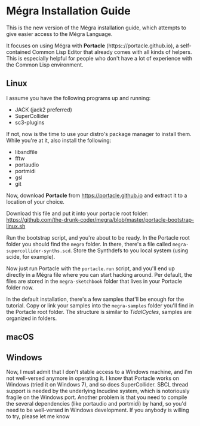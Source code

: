 # Mégra Installation Guide

This is the new version of the Mégra installation guide, which attempts to give easier access to
the Mégra Language.

It focuses on using Mégra with **Portacle** (https:://portacle.github.io), a self-contained Common Lisp
Editor that already comes with all kinds of helpers. This is especially helpful for people who don't have
a lot of experience with the Common Lisp environment.

## Linux
I assume you have the following programs up and running: 

* JACK (jack2 preferred)
* SuperCollider
* sc3-plugins

If not, now is the time to use your distro's package manager to install them. While you're at it,
also install the following:

* libsndfile
* fftw
* portaudio 
* portmidi
* gsl
* git

Now, download **Portacle** from https://portacle.github.io and extract it to a location of your choice.

Download this file and put it into your portacle root folder:
https://github.com/the-drunk-coder/megra/blob/master/portacle-bootstrap-linux.sh

Run the bootstrap script, and you're about to be ready. In the Portacle root folder you should find the `megra` folder. In there, there's a file called `megra-supercollider-synths.scd`. Store the Synthdefs to you local system (using scide, for example). 

Now just run Portacle with the `portacle.run` script, and you'll end up directly in a Mégra file where you can start hacking around. Per default, the files are stored in the `megra-sketchbook` folder that lives in your Portacle folder now.

In the default installation, there's a few samples that'll be enough for the tutorial. Copy or link your samples into the `megra-samples` folder you'll find in the Portacle root folder. The structure is similar to *TidalCycles*, samples are organized in folders. 

## macOS



## Windows
Now, I must admit that I don't stable access to a Windows machine, and I'm not well-versed anymore 
in operating it. I know that Portacle works on Windows (tried it on Windows 7), and so does SuperCollider.
SBCL thread support is needed by the underlying Incudine system, which is notoriously fragile on the Windows port.
Another problem is that you need to compile the several dependencies (like portaudio and portmidi)
by hand, so you'd need to be well-versed in Windows development. If you anybody is willing to try, please let
me know 
